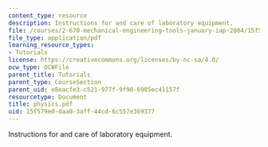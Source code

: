 ```yaml
---
content_type: resource
description: Instructions for and care of laboratory equipment.
file: /courses/2-670-mechanical-engineering-tools-january-iap-2004/15f579e0daa03aff44cd6c557e369377_physics.pdf
file_type: application/pdf
learning_resource_types:
- Tutorials
license: https://creativecommons.org/licenses/by-nc-sa/4.0/
ocw_type: OCWFile
parent_title: Tutorials
parent_type: CourseSection
parent_uid: e8eacfe3-c521-977f-9f90-6985ec41157f
resourcetype: Document
title: physics.pdf
uid: 15f579e0-daa0-3aff-44cd-6c557e369377
---
```

Instructions for and care of laboratory equipment.